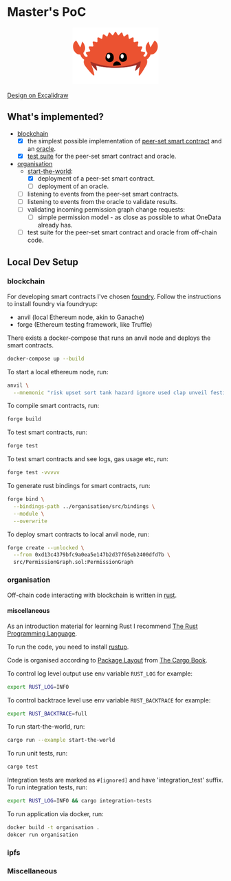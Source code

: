 # Master's PoC

<p align="center">
    <img width="200" src="./imgs/ferris.png" alt="Ferris">
</p>

[Design on Excalidraw](https://excalidraw.com/#token=9wvvufCJTAaAYfN1Qjf9I)

## What's implemented?
- [blockchain](./blockchain)
  - [x] the simplest possible implementation of [peer-set smart contract](./blockchain/src/peer-set)
    and an [oracle](./blockchain/src/oracle).
  - [x] [test suite](./blockchain/test/PeerSet.t.sol) for the peer-set smart contract and oracle.
- [organisation](./organisation)
  - [start-the-world](./organisation/examples/start-the-world):
    - [x] deployment of a peer-set smart contract.
    - [ ] deployment of an oracle.
  - [ ] listening to events from the peer-set smart contracts.
  - [ ] listening to events from the oracle to validate results.
  - [ ] validating incoming permission graph change requests:
    - [ ] simple permission model - as close as possible to what OneData already has.
  - [ ] test suite for the peer-set smart contract and oracle from off-chain code.

## Local Dev Setup

### blockchain
For developing smart contracts I've chosen [foundry](https://github.com/foundry-rs/foundry). 
Follow the instructions to install foundry via foundryup:
- anvil (local Ethereum node, akin to Ganache)
- forge (Ethereum testing framework, like Truffle)

There exists a docker-compose that runs an anvil node 
and deploys the smart contracts.
```bash
docker-compose up --build
```

To start a local ethereum node, run:
```bash
anvil \
  --mnemonic "risk upset sort tank hazard ignore used clap unveil festival barrel wrap"
```

To compile smart contracts, run:
```bash
forge build
```

To test smart contracts, run:
```bash
forge test 
```

To test smart contracts and see logs, gas usage etc, run:
```bash
forge test -vvvvv
```

To generate rust bindings for smart contracts, run:
```bash
forge bind \
  --bindings-path ../organisation/src/bindings \
  --module \
  --overwrite
```

To deploy smart contracts to local anvil node, run:
```bash
forge create --unlocked \
  --from 0xd13c4379bfc9a0ea5e147b2d37f65eb2400dfd7b \
  src/PermissionGraph.sol:PermissionGraph
```

### organisation
Off-chain code interacting with blockchain is written in [rust](https://www.rust-lang.org/).

#### miscellaneous
As an introduction material for learning Rust I recommend [The Rust Programming Language](https://doc.rust-lang.org/book/title-page.html).

To run the code, you need to install [rustup](https://rustup.rs/).

Code is organised according to [Package Layout](https://doc.rust-lang.org/cargo/guide/project-layout.html) from [The Cargo Book](https://doc.rust-lang.org/cargo/index.html).

To control log level output use env variable `RUST_LOG` for example:
```bash
export RUST_LOG=INFO
```

To control backtrace level use env variable `RUST_BACKTRACE` for example:
```bash
export RUST_BACKTRACE=full
```

To run start-the-world, run:
```bash
cargo run --example start-the-world
```

To run unit tests, run:
```bash
cargo test
```

Integration tests are marked as `#[ignored]` and have 'integration_test' suffix. 
To run integration tests, run:
```bash
export RUST_LOG=INFO && cargo integration-tests
```

To run application via docker, run:
```bash
docker build -t organisation .
dokcer run organisation
```

### ipfs

### Miscellaneous
